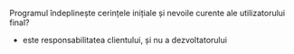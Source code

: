 Programul îndeplinește cerințele inițiale și nevoile curente ale utilizatorului final?

- este responsabilitatea clientului, și nu a dezvoltatorului